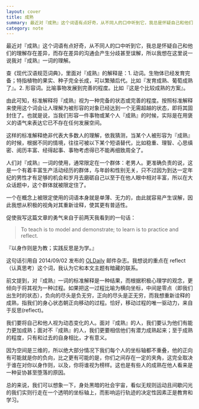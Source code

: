 ```yaml
---
layout: cover
title: 成熟
summary: 最近对『成熟』这个词语有点好奇，从不同人的口中听到它，我总是怀疑自己和他们的理解存在差异，而存在差异的沟通会产生分歧甚至误解，所以我想在这里说一说我对『成熟』一词的理解。
category: note
---
```


最近对『成熟』这个词语有点好奇，从不同人的口中听到它，我总是怀疑自己和他们的理解存在差异，而存在差异的沟通会产生分歧甚至误解，所以我想在这里说一说我对『成熟』一词的理解。

查《现代汉语规范词典》，里面对『成熟』的解释是：1. 动词。生物体已经发育完备；特指植物的果实、种子完全长成，可以繁殖后代。比如『发育成熟、葡萄成熟了』。2. 形容词。比喻事物发展到完善的程度。比如『这是个比较成熟的方案』。

由此可知，标准解释将『成熟』视为一种完备的状态或完善的程度。按照标准解释来使用这个词会让人理解为被形容的对象已经达到一个无需超越的状态，即将其固封住了。也就是说，当我们形容一件事物或某个人『成熟』的时候，实际是在用褒义的语气来表达它已不存在任何发展空间。

这样的标准解释绝非代表大多数人的理解，依我猜测，当某个人被形容为『成熟』的时候，根据不同的情境，往往可被以下某个短语替代，比如稳重、理智、心思缜密、阅历丰富、经得起事、事物考虑得已不能再细致周全了。

人们对『成熟』一词的使用，通常限定在一个群体：老男人。更准确负责的说，这是一个有着丰富生产活动经历的群体，与年龄和性别无关，只不过因为到达一定年纪的男性才有足够的机会和岁月去磨砺自己以至于在他人眼中相对丰富，所以在大众话题中，这个群体就被限定住了。

一个在概念上被限定使用的词语本身就是单薄、无力的，由此就容易产生误解，因此我想从积极的视角对其重新诠释，使其更有普适性。

促使我写这篇文章的勇气来自于前两天我看到的一句话：

> To teach is to model and demonstrate; to learn is to practice and reflect.

『以身作则是为教；实践反思是为学。』

这句话引用自 2014/09/02 发布的 [OLDaily](http://www.downes.ca/news/OLDaily.htm) 邮件杂志。我想说的重点在 reflect（认真思考）这个词，我认为它和本文主题有暗藏的联系。

前文提到，对『成熟』一词的标准解释是一种结果，而根据积极心理学的观念，更倾向于将其视为一种过程。如果把这一过程比喻为横向坐标，中间是零点（即我们出生时的状态），负向的尽头是负无穷，正向的尽头是正无穷，而我想重新诠释的成熟，指我们的身心状态朝正向移动的过程。恰好，移动过程的唯一驱动力，来自于反思(reflect)。

我们要将自己和他人视为动态变化的人。面对『成熟』的人，我们要认为他们有能力更加成熟；面对不『成熟』的人，我们更要相信他们有潜力成熟起来；至于成熟的程度，只有和过去的自身相比，才有意义。

因为空间是三维的，所以绝大部分情况下我们每个人的坐标轴都不重叠，他的正向有可能就是你的负向，比之更有可能的是，你们之间存在一定的夹角，这完全取决于谁在对你以身作则，以及，你将谁视为榜样。这也是有些人的成熟在他人看来是一种妥协甚至堕落的原因。

总的来说，我们可以想象一下，身处黑暗的社会宇宙，看似无规则运动且间歇闪光的我们实则行走在一个透明的坐标轴上，而影响运行轨迹的决定性因素正是教育和学习。
